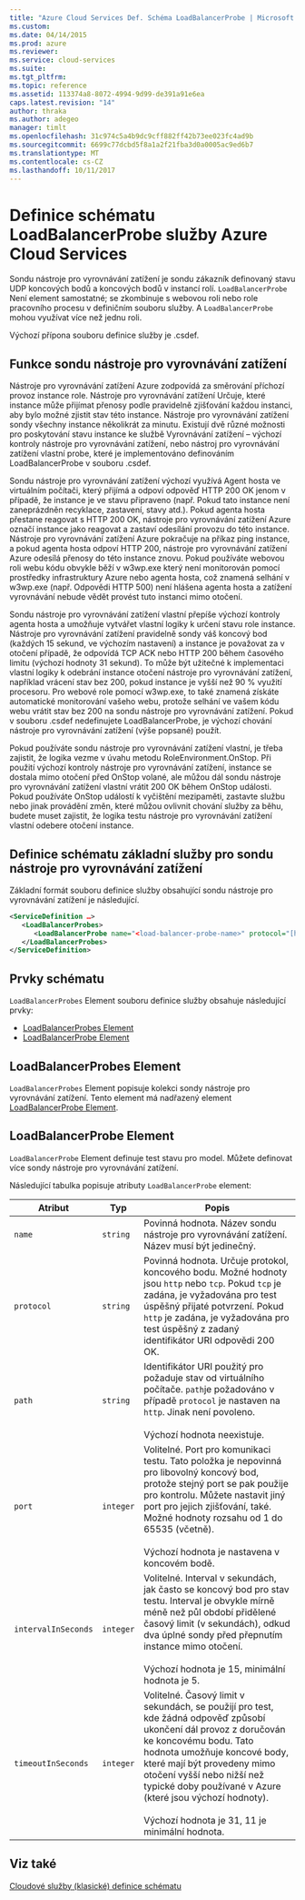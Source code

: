```yaml
---
title: "Azure Cloud Services Def. Schéma LoadBalancerProbe | Microsoft Docs"
ms.custom: 
ms.date: 04/14/2015
ms.prod: azure
ms.reviewer: 
ms.service: cloud-services
ms.suite: 
ms.tgt_pltfrm: 
ms.topic: reference
ms.assetid: 113374a8-8072-4994-9d99-de391a91e6ea
caps.latest.revision: "14"
author: thraka
ms.author: adegeo
manager: timlt
ms.openlocfilehash: 31c974c5a4b9dc9cff882ff42b73ee023fc4ad9b
ms.sourcegitcommit: 6699c77dcbd5f8a1a2f21fba3d0a0005ac9ed6b7
ms.translationtype: MT
ms.contentlocale: cs-CZ
ms.lasthandoff: 10/11/2017
---
```

# <a name="azure-cloud-services-definition-loadbalancerprobe-schema"></a>Definice schématu LoadBalancerProbe služby Azure Cloud Services
Sondu nástroje pro vyrovnávání zatížení je sondu zákazník definovaný stavu UDP koncových bodů a koncových bodů v instancí rolí. `LoadBalancerProbe` Není element samostatné; se zkombinuje s webovou roli nebo role pracovního procesu v definičním souboru služby. A `LoadBalancerProbe` mohou využívat více než jednu roli.

Výchozí přípona souboru definice služby je .csdef.

## <a name="the-function-of-a-load-balancer-probe"></a>Funkce sondu nástroje pro vyrovnávání zatížení
Nástroje pro vyrovnávání zatížení Azure zodpovídá za směrování příchozí provoz instance role. Nástroje pro vyrovnávání zatížení Určuje, které instance může přijímat přenosy podle pravidelně zjišťování každou instanci, aby bylo možné zjistit stav této instance. Nástroje pro vyrovnávání zatížení sondy všechny instance několikrát za minutu. Existují dvě různé možnosti pro poskytování stavu instance ke službě Vyrovnávání zatížení – výchozí kontroly nástroje pro vyrovnávání zatížení, nebo nástroj pro vyrovnávání zatížení vlastní probe, které je implementováno definováním LoadBalancerProbe v souboru .csdef.

Sondu nástroje pro vyrovnávání zatížení výchozí využívá Agent hosta ve virtuálním počítači, který přijímá a odpoví odpověď HTTP 200 OK jenom v případě, že instance je ve stavu připraveno (např. Pokud tato instance není zaneprázdněn recyklace, zastavení, stavy atd.). Pokud agenta hosta přestane reagovat s HTTP 200 OK, nástroje pro vyrovnávání zatížení Azure označí instance jako reagovat a zastaví odesílání provozu do této instance. Nástroje pro vyrovnávání zatížení Azure pokračuje na příkaz ping instance, a pokud agenta hosta odpoví HTTP 200, nástroje pro vyrovnávání zatížení Azure odesílá přenosy do této instance znovu. Pokud používáte webovou roli webu kódu obvykle běží v w3wp.exe který není monitorován pomocí prostředky infrastruktury Azure nebo agenta hosta, což znamená selhání v w3wp.exe (např. Odpovědi HTTP 500) není hlášena agenta hosta a zatížení vyrovnávání nebude vědět provést tuto instanci mimo otočení.

Sondu nástroje pro vyrovnávání zatížení vlastní přepíše výchozí kontroly agenta hosta a umožňuje vytvářet vlastní logiky k určení stavu role instance. Nástroje pro vyrovnávání zatížení pravidelně sondy váš koncový bod (každých 15 sekund, ve výchozím nastavení) a instance je považovat za v otočení případě, že odpovídá TCP ACK nebo HTTP 200 během časového limitu (výchozí hodnoty 31 sekund). To může být užitečné k implementaci vlastní logiky k odebrání instance otočení nástroje pro vyrovnávání zatížení, například vrácení stav bez 200, pokud instance je vyšší než 90 % využití procesoru. Pro webové role pomocí w3wp.exe, to také znamená získáte automatické monitorování vašeho webu, protože selhání ve vašem kódu webu vrátit stav bez 200 na sondu nástroje pro vyrovnávání zatížení. Pokud v souboru .csdef nedefinujete LoadBalancerProbe, je výchozí chování nástroje pro vyrovnávání zatížení (výše popsané) použít.

Pokud používáte sondu nástroje pro vyrovnávání zatížení vlastní, je třeba zajistit, že logika vezme v úvahu metodu RoleEnvironment.OnStop. Při použití výchozí kontroly nástroje pro vyrovnávání zatížení, instance se dostala mimo otočení před OnStop volané, ale můžou dál sondu nástroje pro vyrovnávání zatížení vlastní vrátit 200 OK během OnStop události. Pokud používáte OnStop událostí k vyčištění mezipaměti, zastavte službu nebo jinak provádění změn, které můžou ovlivnit chování služby za běhu, budete muset zajistit, že logika testu nástroje pro vyrovnávání zatížení vlastní odebere otočení instance.

## <a name="basic-service-definition-schema-for-a-load-balancer-probe"></a>Definice schématu základní služby pro sondu nástroje pro vyrovnávání zatížení
 Základní formát souboru definice služby obsahující sondu nástroje pro vyrovnávání zatížení je následující.

```xml
<ServiceDefinition …>
   <LoadBalancerProbes>
      <LoadBalancerProbe name="<load-balancer-probe-name>" protocol="[http|tcp]" path="<uri-for-checking-health-status-of-vm>" port="<port-number>" intervalInSeconds="<interval-in-seconds>" timeoutInSeconds="<timeout-in-seconds>"/>
   </LoadBalancerProbes>
</ServiceDefinition>
```

## <a name="schema-elements"></a>Prvky schématu
`LoadBalancerProbes` Element souboru definice služby obsahuje následující prvky:

- [LoadBalancerProbes Element](#LoadBalancerProbes)
- [LoadBalancerProbe Element](#LoadBalancerProbe)

##  <a name="LoadBalancerProbes"></a>LoadBalancerProbes Element
`LoadBalancerProbes` Element popisuje kolekci sondy nástroje pro vyrovnávání zatížení. Tento element má nadřazený element [LoadBalancerProbe Element](#LoadBalancerProbe). 

##  <a name="LoadBalancerProbe"></a>LoadBalancerProbe Element
`LoadBalancerProbe` Element definuje test stavu pro model. Můžete definovat více sondy nástroje pro vyrovnávání zatížení. 

Následující tabulka popisuje atributy `LoadBalancerProbe` element:

|Atribut|Typ|Popis|
| ------------------- | -------- | -----------------|
| `name`              | `string` | Povinná hodnota. Název sondu nástroje pro vyrovnávání zatížení. Název musí být jedinečný.|
| `protocol`          | `string` | Povinná hodnota. Určuje protokol, koncového bodu. Možné hodnoty jsou `http` nebo `tcp`. Pokud `tcp` je zadána, je vyžadována pro test úspěšný přijaté potvrzení. Pokud `http` je zadána, je vyžadována pro test úspěšný z zadaný identifikátor URI odpovědi 200 OK.|
| `path`              | `string` | Identifikátor URI použitý pro požaduje stav od virtuálního počítače. `path`je požadováno v případě `protocol` je nastaven na `http`. Jinak není povoleno.<br /><br /> Výchozí hodnota neexistuje.|
| `port`              | `integer` | Volitelné. Port pro komunikaci testu. Tato položka je nepovinná pro libovolný koncový bod, protože stejný port se pak použije pro kontrolu. Můžete nastavit jiný port pro jejich zjišťování, také. Možné hodnoty rozsahu od 1 do 65535 (včetně).<br /><br /> Výchozí hodnota je nastavena v koncovém bodě.|
| `intervalInSeconds` | `integer` | Volitelné. Interval v sekundách, jak často se koncový bod pro stav testu. Interval je obvykle mírně méně než půl období přidělené časový limit (v sekundách), odkud dva úplné sondy před přepnutím instance mimo otočení.<br /><br /> Výchozí hodnota je 15, minimální hodnota je 5.|
| `timeoutInSeconds`  | `integer` | Volitelné. Časový limit v sekundách, se použijí pro test, kde žádná odpověď způsobí ukončení dál provoz z doručován ke koncovému bodu. Tato hodnota umožňuje koncové body, které mají být provedeny mimo otočení vyšší nebo nižší než typické doby používané v Azure (které jsou výchozí hodnoty).<br /><br /> Výchozí hodnota je 31, 11 je minimální hodnota.|

## <a name="see-also"></a>Viz také
[Cloudové služby (klasické) definice schématu](schema-csdef-file.md)